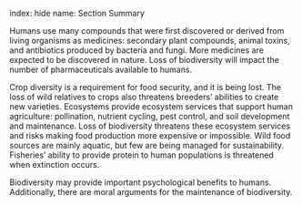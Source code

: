 index: hide
name: Section Summary

Humans use many compounds that were first discovered or derived from living organisms as medicines: secondary plant compounds, animal toxins, and antibiotics produced by bacteria and fungi. More medicines are expected to be discovered in nature. Loss of biodiversity will impact the number of pharmaceuticals available to humans.

Crop diversity is a requirement for food security, and it is being lost. The loss of wild relatives to crops also threatens breeders’ abilities to create new varieties. Ecosystems provide ecosystem services that support human agriculture: pollination, nutrient cycling, pest control, and soil development and maintenance. Loss of biodiversity threatens these ecosystem services and risks making food production more expensive or impossible. Wild food sources are mainly aquatic, but few are being managed for sustainability. Fisheries’ ability to provide protein to human populations is threatened when extinction occurs.

Biodiversity may provide important psychological benefits to humans. Additionally, there are moral arguments for the maintenance of biodiversity.
